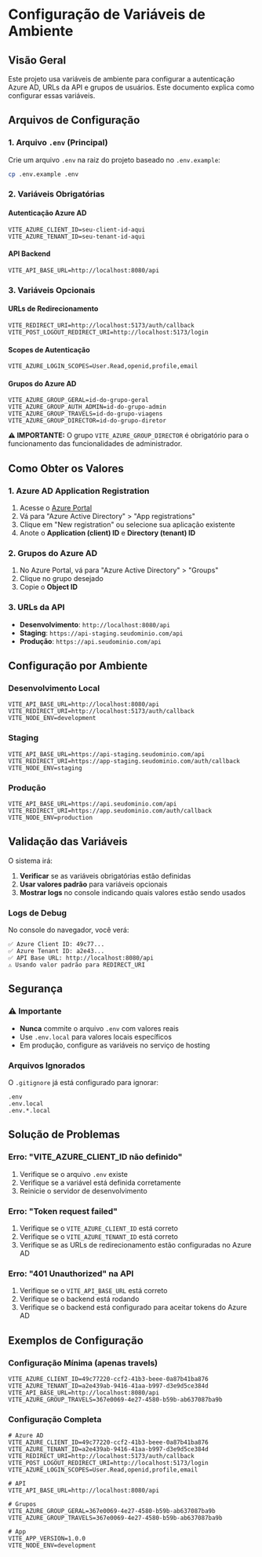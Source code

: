 # Configuração de Variáveis de Ambiente

## Visão Geral

Este projeto usa variáveis de ambiente para configurar a autenticação Azure AD, URLs da API e grupos de usuários. Este documento explica como configurar essas variáveis.

## Arquivos de Configuração

### 1. Arquivo `.env` (Principal)
Crie um arquivo `.env` na raiz do projeto baseado no `.env.example`:

```bash
cp .env.example .env
```

### 2. Variáveis Obrigatórias

#### Autenticação Azure AD
```env
VITE_AZURE_CLIENT_ID=seu-client-id-aqui
VITE_AZURE_TENANT_ID=seu-tenant-id-aqui
```

#### API Backend
```env
VITE_API_BASE_URL=http://localhost:8080/api
```

### 3. Variáveis Opcionais

#### URLs de Redirecionamento
```env
VITE_REDIRECT_URI=http://localhost:5173/auth/callback
VITE_POST_LOGOUT_REDIRECT_URI=http://localhost:5173/login
```

#### Scopes de Autenticação
```env
VITE_AZURE_LOGIN_SCOPES=User.Read,openid,profile,email
```

#### Grupos do Azure AD
```env
VITE_AZURE_GROUP_GERAL=id-do-grupo-geral
VITE_AZURE_GROUP_AUTH_ADMIN=id-do-grupo-admin
VITE_AZURE_GROUP_TRAVELS=id-do-grupo-viagens
VITE_AZURE_GROUP_DIRECTOR=id-do-grupo-diretor
```

**⚠️ IMPORTANTE:** O grupo `VITE_AZURE_GROUP_DIRECTOR` é obrigatório para o funcionamento das funcionalidades de administrador.

## Como Obter os Valores

### 1. Azure AD Application Registration

1. Acesse o [Azure Portal](https://portal.azure.com)
2. Vá para "Azure Active Directory" > "App registrations"
3. Clique em "New registration" ou selecione sua aplicação existente
4. Anote o **Application (client) ID** e **Directory (tenant) ID**

### 2. Grupos do Azure AD

1. No Azure Portal, vá para "Azure Active Directory" > "Groups"
2. Clique no grupo desejado
3. Copie o **Object ID**

### 3. URLs da API

- **Desenvolvimento**: `http://localhost:8080/api`
- **Staging**: `https://api-staging.seudominio.com/api`
- **Produção**: `https://api.seudominio.com/api`

## Configuração por Ambiente

### Desenvolvimento Local
```env
VITE_API_BASE_URL=http://localhost:8080/api
VITE_REDIRECT_URI=http://localhost:5173/auth/callback
VITE_NODE_ENV=development
```

### Staging
```env
VITE_API_BASE_URL=https://api-staging.seudominio.com/api
VITE_REDIRECT_URI=https://app-staging.seudominio.com/auth/callback
VITE_NODE_ENV=staging
```

### Produção
```env
VITE_API_BASE_URL=https://api.seudominio.com/api
VITE_REDIRECT_URI=https://app.seudominio.com/auth/callback
VITE_NODE_ENV=production
```

## Validação das Variáveis

O sistema irá:

1. **Verificar** se as variáveis obrigatórias estão definidas
2. **Usar valores padrão** para variáveis opcionais
3. **Mostrar logs** no console indicando quais valores estão sendo usados

### Logs de Debug

No console do navegador, você verá:
```
✅ Azure Client ID: 49c77...
✅ Azure Tenant ID: a2e43...
✅ API Base URL: http://localhost:8080/api
⚠️ Usando valor padrão para REDIRECT_URI
```

## Segurança

### ⚠️ Importante
- **Nunca** commite o arquivo `.env` com valores reais
- Use `.env.local` para valores locais específicos
- Em produção, configure as variáveis no serviço de hosting

### Arquivos Ignorados
O `.gitignore` já está configurado para ignorar:
```
.env
.env.local
.env.*.local
```

## Solução de Problemas

### Erro: "VITE_AZURE_CLIENT_ID não definido"
1. Verifique se o arquivo `.env` existe
2. Verifique se a variável está definida corretamente
3. Reinicie o servidor de desenvolvimento

### Erro: "Token request failed"
1. Verifique se o `VITE_AZURE_CLIENT_ID` está correto
2. Verifique se o `VITE_AZURE_TENANT_ID` está correto
3. Verifique se as URLs de redirecionamento estão configuradas no Azure AD

### Erro: "401 Unauthorized" na API
1. Verifique se o `VITE_API_BASE_URL` está correto
2. Verifique se o backend está rodando
3. Verifique se o backend está configurado para aceitar tokens do Azure AD

## Exemplos de Configuração

### Configuração Mínima (apenas travels)
```env
VITE_AZURE_CLIENT_ID=49c77220-ccf2-41b3-beee-0a87b41ba876
VITE_AZURE_TENANT_ID=a2e439ab-9416-41aa-b997-d3e9d5ce384d
VITE_API_BASE_URL=http://localhost:8080/api
VITE_AZURE_GROUP_TRAVELS=367e0069-4e27-4580-b59b-ab637087ba9b
```

### Configuração Completa
```env
# Azure AD
VITE_AZURE_CLIENT_ID=49c77220-ccf2-41b3-beee-0a87b41ba876
VITE_AZURE_TENANT_ID=a2e439ab-9416-41aa-b997-d3e9d5ce384d
VITE_REDIRECT_URI=http://localhost:5173/auth/callback
VITE_POST_LOGOUT_REDIRECT_URI=http://localhost:5173/login
VITE_AZURE_LOGIN_SCOPES=User.Read,openid,profile,email

# API
VITE_API_BASE_URL=http://localhost:8080/api

# Grupos
VITE_AZURE_GROUP_GERAL=367e0069-4e27-4580-b59b-ab637087ba9b
VITE_AZURE_GROUP_TRAVELS=367e0069-4e27-4580-b59b-ab637087ba9b

# App
VITE_APP_VERSION=1.0.0
VITE_NODE_ENV=development
```
